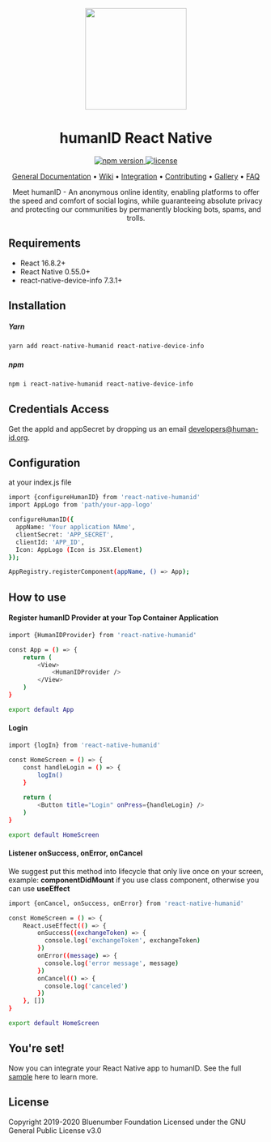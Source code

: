 <p align="center">
<img src="https://github.com/bobbyecho/react-native-humanid/blob/master/human-id-logo.png" width="200" height="200">
</p>

<h1 align="center">humanID React Native</h1>

<p align="center">
  <a href="https://www.npmjs.com/package/@bobbyecho/react-native-humanid">
    <img src="https://badge.fury.io/js/%40bobbyecho%2Freact-native-humanid.svg" alt="npm version">
  </a>
  <a href="https://github.com/bobbyecho/react-native-humanid/blob/master/LICENSE">
    <img src="https://img.shields.io/badge/License-GPL%20v3-blue.svg" alt="license" />
  </a>
</p>

<p align="center">
<a href="https://github.com/bluenumberfoundation/humanid-documentation/edit/master/README.md">General Documentation</a> •
<a href="https://github.com/bluenumberfoundation/humanid-android-sdk/wiki">Wiki</a> • 
<a href="https://github.com/bluenumberfoundation/humanid-android-sdk/wiki/integration">Integration</a> •
<a href="https://github.com/bluenumberfoundation/humanid-documentation/blob/master/contributing.md">Contributing</a> • 
<a href="https://github.com/bluenumberfoundation/humanid-documentation/blob/master/gallery.md">Gallery</a> • 
<a href="https://github.com/bluenumberfoundation/humanid-documentation/blob/master/faq.md">FAQ</a>

<p align="center">
Meet humanID - An anonymous online identity, enabling platforms to offer the speed and comfort of social logins, while guaranteeing absolute privacy and protecting our communities by permanently blocking bots, spams, and trolls.
</p>

## Requirements
- React 16.8.2+
- React Native 0.55.0+
- react-native-device-info 7.3.1+


## Installation
##### Yarn
```sh
yarn add react-native-humanid react-native-device-info
```
##### npm
```sh
npm i react-native-humanid react-native-device-info
```

## Credentials Access

Get the appId and appSecret by dropping us an email [developers@human-id.org](mailto:developers@human-id.org).

## Configuration
at your index.js file

```sh
import {configureHumanID} from 'react-native-humanid'
import AppLogo from 'path/your-app-logo'

configureHumanID({
  appName: 'Your application NAme',
  clientSecret: 'APP_SECRET',
  clientId: 'APP_ID',
  Icon: AppLogo (Icon is JSX.Element)
});

AppRegistry.registerComponent(appName, () => App);
```

## How to use

#### Register humanID Provider at your Top Container Application
```sh
import {HumanIDProvider} from 'react-native-humanid'

const App = () => {
    return (
        <View>
            <HumanIDProvider />
        </View>
    )
}

export default App
```

#### Login

```sh
import {logIn} from 'react-native-humanid'

const HomeScreen = () => {
    const handleLogin = () => {
        logIn()
    }
    
    return (
        <Button title="Login" onPress={handleLogin} />
    )
}

export default HomeScreen
```

####  Listener onSuccess, onError, onCancel
We suggest put this method into lifecycle that only live once on your screen, example: <b>componentDidMount</b> if you use class component, otherwise you can use <b>useEffect</b>

```sh
import {onCancel, onSuccess, onError} from 'react-native-humanid'

const HomeScreen = () => {
    React.useEffect(() => {
        onSuccess((exchangeToken) => {
          console.log('exchangeToken', exchangeToken)
        })
        onError((message) => {
          console.log('error message', message)
        })
        onCancel(() => {
          console.log('canceled')
        })
    }, [])
}

export default HomeScreen
```

## You're set!
Now you can integrate your React Native app to humanID. See the full [sample](https://github.com/bobbyecho/react-native-humanid/tree/example) here to learn more.

## License
Copyright 2019-2020 Bluenumber Foundation Licensed under the GNU General Public License v3.0
